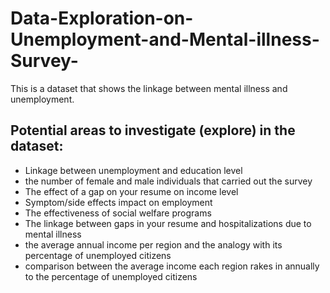 # Data-Exploration-on-Unemployment-and-Mental-illness-Survey-
This is a dataset that shows the linkage between mental illness and unemployment.


## Potential areas to investigate (explore) in the dataset:
* Linkage between unemployment and education level
* the number of female and male individuals that carried out the survey
* The effect of a gap on your resume on income level
* Symptom/side effects impact on employment
* The effectiveness of social welfare programs
* The linkage between gaps in your resume and hospitalizations due to mental illness
* the average annual income per region and the analogy with its percentage of unemployed citizens
* comparison between the average income each region rakes in annually to the percentage of unemployed citizens
